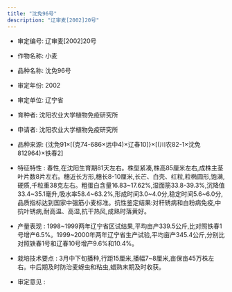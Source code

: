 ```yaml
---
title: "沈免96号"
description: "辽审麦[2002]20号"
---
```

* 审定编号:  辽审麦[2002]20号

*  作物名称:  小麦

*  品种名称:  沈免96号

*  审定年份:  2002

*  审定单位:  辽宁省

* 育种者:  沈阳农业大学植物免疫研究所

*  申请者:  沈阳农业大学植物免疫研究所

*  品种来源:  {沈免91×[(克74-686×远中4)×辽春10]}×[(川农82-1×沈免812964)×铁春2]

*  特征特性 : 
春性,在沈阳生育期81天左右。株型紧凑,株高85厘米左右,成株主茎叶片数8片左右。穗近长方形,穗长8-10厘米,长芒、白壳、红粒,粒椭圆形,饱满,硬质,千粒重38克左右。粗蛋白含量16.83~17.62%,湿面筋33.8-39.3%,沉降值33.4~35.1毫升,吸水率58.4~63.2%,形成时间3.0~4.0分,稳定时间5.6~6.0分,品质指标达到国家中强筋小麦标准。抗性鉴定结果:对秆锈病和白粉病免疫,中抗叶锈病,耐高温、高湿,抗干热风,成熟时落黄好。
 
*  产量表现 : 
1998~1999两年辽宁省区试结果,平均亩产339.5公斤,比对照铁春1号增产6.5%。1999~2000年两年辽宁省生产试验,平均亩产345.4公斤,分别比对照铁春1号和辽春10号增产9.6%和10.4%。

*  栽培技术要点 : 
3月中下旬播种,行距15厘米,播幅7~8厘米,亩保亩45万株左右。中后期及时防治麦蚜虫和粘虫,蜡熟末期及时收获。

*  审定意见 : 

